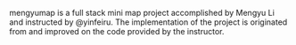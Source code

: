 mengyumap is a full stack mini map project accomplished by Mengyu Li and instructed by @yinfeiru. The implementation of the project is originated from and improved on the code provided by the instructor.  
